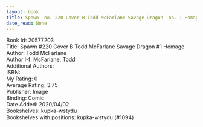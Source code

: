 ```yaml
---
layout: book
title: Spawn  no. 220 Cover B Todd McFarlane Savage Dragon  no. 1 Homage
date_read: None
---
```


Book Id: 20577203<br />
Title: Spawn #220 Cover B Todd McFarlane Savage Dragon #1 Homage<br />
Author: Todd McFarlane<br />
Author l-f: McFarlane, Todd<br />
Additional Authors: <br />
ISBN: <br />
My Rating: 0<br />
Average Rating: 3.75<br />
Publisher: Image<br />
Binding: Comic<br />
Date Added: 2020/04/02<br />
Bookshelves: kupka-wstydu<br />
Bookshelves with positions: kupka-wstydu (#1094)<br />

